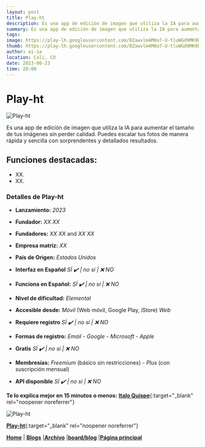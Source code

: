 ```yaml
---
layout: post
title: Play-ht
description: Es una app de edición de imagen que utiliza la IA para aumentar el tamaño de tus imágenes sin perder calidad.
summary: Es una app de edición de imagen que utiliza la IA para aumentar el tamaño de tus imágenes sin perder calidad. Puedes escalar tus fotos de manera rápida y sencilla con sorprendentes y detallados resultados.
tags:
image: https://play-lh.googleusercontent.com/8Zawvlm4M0o7-U-tluWGd9MK9bJg8gIbvEt8xOunQkwayQcikKhjeoxRbsH6g55Yvwcc
thumb: https://play-lh.googleusercontent.com/8Zawvlm4M0o7-U-tluWGd9MK9bJg8gIbvEt8xOunQkwayQcikKhjeoxRbsH6g55Yvwcc
author: oi-ia
location: Cali, CO
date: 2023-06-23
time: 20:00
---
```


# Play-ht

![Play-ht](https://play-lh.googleusercontent.com/8Zawvlm4M0o7-U-tluWGd9MK9bJg8gIbvEt8xOunQkwayQcikKhjeoxRbsH6g55Yvwcc)

Es una app de edición de imagen que utiliza la IA para aumentar el tamaño de tus imágenes sin perder calidad. Puedes escalar tus fotos de manera rápida y sencilla con sorprendentes y detallados resultados.

## Funciones destacadas:

- XX.
- XX.

### Detalles de Play-ht

- **Lanzamiento:**
  _2023_

- **Fundador:**
  _XX XX_
- **Fundadores:**
  _XX XX_ and _XX XX_

- **Empresa matriz:**
  _XX_

- **País de Origen:**
  _Estados Unidos_

- **Interfaz en Español**
  _SÍ ✔️ | no_
  _sí | ❌ NO_

- **Funciona en Español:**
  _SÍ ✔️ | no_
  _sí | ❌ NO_

- **Nivel de dificultad:**
  _Elemental_

- **Accesible desde:**
  _Móvil_ (Web móvil, Google Play, iStore)
  _Web_

- **Requiere registro**
  _SÍ ✔️ | no_
  _sí | ❌ NO_

- **Formas de registro:**
  _Email_ - _Google_ - _Microsoft_ - _Apple_

- **Gratis**
  _SÍ ✔️ | no_
  _sí | ❌ NO_

- **Membresías:**
  _Freemium_ (básico sin restricciones) - _Plus_ (con suscripción mensual)

- **API disponible**
  _SÍ ✔️ | no_
  _sí | ❌ NO_

**Te lo explica mejor en 15 minutos o menos:**
[**Italo Quispe**](https://www.youtube.com/watch?v=O1XDM9Y-8Xw){:target="\_blank" rel="noopener noreferrer"}

![Play-ht](https://play-lh.googleusercontent.com/8Zawvlm4M0o7-U-tluWGd9MK9bJg8gIbvEt8xOunQkwayQcikKhjeoxRbsH6g55Yvwcc)

[**Play-ht**](https://play.ht/?via=leo-messi&gclid=CjwKCAjwq4imBhBQEiwA9Nx1BjGJbfQV6w44eWribjlSCpCUuWtQbn42VA3nx2Laxoc126FeNikoZBoCnOoQAvD_BwE){:target="\_blank" rel="noopener noreferrer"}

[**Home**](https://lucfreelance.github.io/board/) | [**Blogs**](https://oportunidadesilimitadas.com/blogs/_site/index.html) |[**Archivo**](https://lucfreelance.github.io/board/archive/) |[**board/blog**](https://lucfreelance.github.io/board/blog/) |[**Página principal**](https://oportunidadesilimitadas.com)

